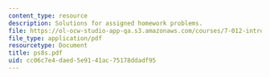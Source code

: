 ```yaml
---
content_type: resource
description: Solutions for assigned homework problems.
file: https://ol-ocw-studio-app-qa.s3.amazonaws.com/courses/7-012-introduction-to-biology-fall-2004/cc06c7e4daed5e9141ac75178ddadf95_ps8s.pdf
file_type: application/pdf
resourcetype: Document
title: ps8s.pdf
uid: cc06c7e4-daed-5e91-41ac-75178ddadf95
---
```

